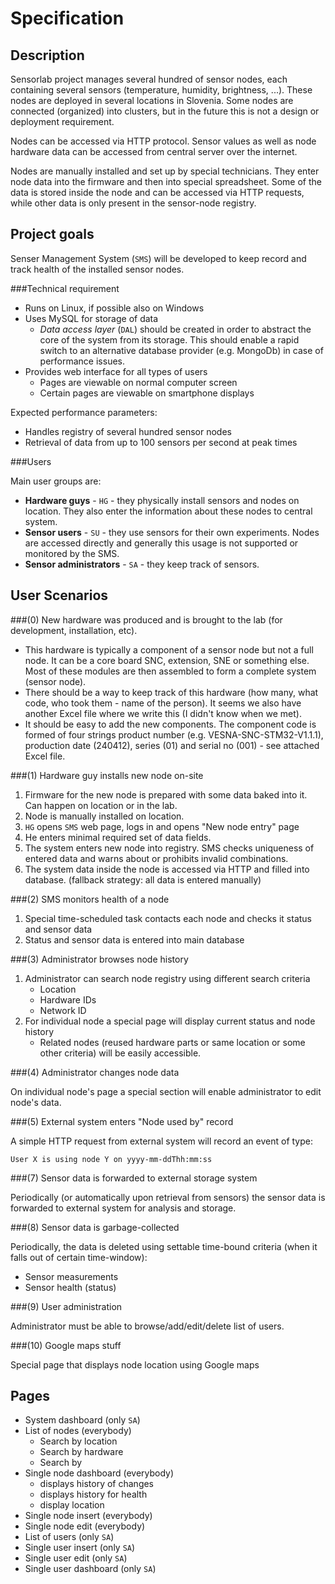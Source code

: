 Specification
============= 

Description
-----------

Sensorlab project manages several hundred of sensor nodes, each containing 
several sensors (temperature, humidity, brightness, ...). 
These nodes are deployed in several locations in Slovenia. Some nodes are connected (organized) into clusters, 
but in the future this is not a design or deployment requirement.

Nodes can be accessed via HTTP protocol. Sensor values as well as node hardware data can be accessed from central server over the internet.

Nodes are manually installed and set up by special technicians. They enter node data 
into the firmware and then into special spreadsheet. Some of the data is stored inside the node and 
can be accessed via HTTP requests, while other data is only present in the sensor-node registry.

Project goals
------------

Senser Management System (`SMS`) will be developed to keep record and track health of the installed sensor nodes.

###Technical requirement

- Runs on Linux, if possible also on Windows
- Uses MySQL for storage of data
	- *Data access layer* (`DAL`) should be created in order to abstract the core of the system from its storage. This should enable a rapid switch to an alternative database provider (e.g. MongoDb) in case of performance issues.
- Provides web interface for all types of users
	- Pages are viewable on normal computer screen
	- Certain pages are viewable on smartphone displays

Expected performance parameters:

- Handles registry of several hundred sensor nodes
- Retrieval of data from up to 100 sensors per second at peak times

###Users

Main user groups are:

- **Hardware guys** - `HG`  - they physically install sensors and nodes on location. 
They also enter the information about these nodes to central system.
- **Sensor users** - `SU` - they use sensors for their own experiments. Nodes are accessed directly and generally this usage is not supported or monitored by the SMS.
- **Sensor administrators** - `SA` - they keep track of sensors.

User Scenarios
--------------

###(0) New hardware was produced and is brought to the lab (for development, installation, etc).

- This hardware is typically a component of a sensor node  but not a full node. It can be a core board SNC, extension, SNE or something else. Most of these modules are then assembled to form a complete system (sensor node).
- There should be a way to keep track of this hardware (how many, what code, who took them - name of the person). It seems we also have another Excel file where we write this (I didn't know when we met).
- It should be easy to add the new components. The component code is formed of four strings product number (e.g. VESNA-SNC-STM32-V1.1.1), production date (240412), series (01) and serial no (001) - see attached Excel file.

###(1) Hardware guy installs new node on-site

1. Firmware for the new node is prepared with some data baked into it. Can happen on location or in the lab.
2. Node is manually installed on location.
3. `HG` opens `SMS` web page, logs in and opens "New node entry" page
4. He enters minimal required set of data fields.
5. The system enters new node into registry. SMS checks uniqueness of entered data and warns about or prohibits invalid combinations.
6. The system data inside the node is accessed via HTTP and filled into database. (fallback strategy: all data is entered manually)

###(2) SMS monitors health of a node

1. Special time-scheduled task contacts each node and checks it status and sensor data
2. Status and sensor data is entered into main database

###(3) Administrator browses node history

1. Administrator can search node registry using different search criteria
	- Location
	- Hardware IDs
	- Network ID
2. For individual node a special page will display current status and node history
	- Related nodes (reused hardware parts or same location or some other criteria) will be easily accessible.

###(4) Administrator changes node data

On individual node's page a special section will enable administrator to edit node's data.

###(5) External system enters "Node used by" record

A simple HTTP request from external system will record an event of type: 

`User X is using node Y on yyyy-mm-ddThh:mm:ss`

###(7) Sensor data is forwarded to external storage system

Periodically (or automatically upon retrieval from sensors) the sensor data is forwarded to external system for analysis and storage.

###(8) Sensor data is garbage-collected

Periodically, the data is deleted using settable time-bound criteria (when it falls out of certain time-window):

- Sensor measurements
- Sensor health (status)

###(9) User administration

Administrator must be able to browse/add/edit/delete list of users.

###(10) Google maps stuff

Special page that displays node location using Google maps

Pages
-----

- System dashboard (only `SA`)
- List of nodes (everybody)
	- Search by location
	- Search by hardware
	- Search by 
- Single node dashboard (everybody)
	- displays history of changes
	- displays history for health
	- display location
- Single node insert (everybody)
- Single node edit (everybody)
- List of users (only `SA`)
- Single user insert (only `SA`)
- Single user edit (only `SA`)
- Single user dashboard (only `SA`)

